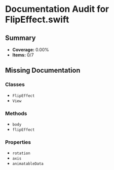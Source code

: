 # Documentation Audit for FlipEffect.swift

## Summary

- **Coverage:** 0.00%
- **Items:** 0/7

## Missing Documentation

### Classes
- `FlipEffect`
- `View`

### Methods
- `body`
- `flipEffect`

### Properties
- `rotation`
- `axis`
- `animatableData`
